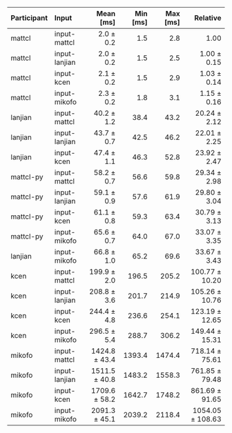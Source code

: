 | Participant | Input | Mean [ms] | Min [ms] | Max [ms] | Relative |
|:---|:---|---:|---:|---:|---:|
| mattcl | input-mattcl | 2.0 ± 0.2 | 1.5 | 2.8 | 1.00 |
| mattcl | input-lanjian | 2.0 ± 0.2 | 1.5 | 2.5 | 1.00 ± 0.15 |
| mattcl | input-kcen | 2.1 ± 0.2 | 1.5 | 2.9 | 1.03 ± 0.14 |
| mattcl | input-mikofo | 2.3 ± 0.2 | 1.8 | 3.1 | 1.15 ± 0.16 |
| lanjian | input-mattcl | 40.2 ± 1.2 | 38.4 | 43.2 | 20.24 ± 2.12 |
| lanjian | input-lanjian | 43.7 ± 0.7 | 42.5 | 46.2 | 22.01 ± 2.25 |
| lanjian | input-kcen | 47.4 ± 1.1 | 46.3 | 52.8 | 23.92 ± 2.47 |
| mattcl-py | input-mattcl | 58.2 ± 0.7 | 56.6 | 59.8 | 29.34 ± 2.98 |
| mattcl-py | input-lanjian | 59.1 ± 0.9 | 57.6 | 61.9 | 29.80 ± 3.04 |
| mattcl-py | input-kcen | 61.1 ± 0.8 | 59.3 | 63.4 | 30.79 ± 3.13 |
| mattcl-py | input-mikofo | 65.6 ± 0.7 | 64.0 | 67.0 | 33.07 ± 3.35 |
| lanjian | input-mikofo | 66.8 ± 1.0 | 65.2 | 69.6 | 33.67 ± 3.43 |
| kcen | input-mattcl | 199.9 ± 2.0 | 196.5 | 205.2 | 100.77 ± 10.20 |
| kcen | input-lanjian | 208.8 ± 3.6 | 201.7 | 214.9 | 105.26 ± 10.76 |
| kcen | input-kcen | 244.4 ± 4.8 | 236.6 | 254.1 | 123.19 ± 12.65 |
| kcen | input-mikofo | 296.5 ± 5.4 | 288.7 | 306.2 | 149.44 ± 15.31 |
| mikofo | input-mattcl | 1424.8 ± 43.4 | 1393.4 | 1474.4 | 718.14 ± 75.61 |
| mikofo | input-lanjian | 1511.5 ± 40.8 | 1483.2 | 1558.3 | 761.85 ± 79.48 |
| mikofo | input-kcen | 1709.6 ± 58.2 | 1642.7 | 1748.2 | 861.69 ± 91.65 |
| mikofo | input-mikofo | 2091.3 ± 45.1 | 2039.2 | 2118.4 | 1054.05 ± 108.63 |
